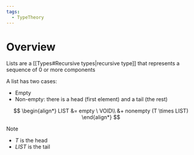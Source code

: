 ```yaml
---
tags:
  - TypeTheory
---
```

# Overview
Lists are a [[Types#Recursive types|recursive type]] that represents a sequence of 0 or more components

A list has two cases:
- Empty
- Non-empty: there is a head (first element) and a tail (the rest)

$$
\begin{align*}
LIST &= empty \ VOID\\
&+ nonempty (T \times LIST)
\end{align*}
$$
> [!NOTE]
> - $T$ is the head
> - $LIST$ is the tail

